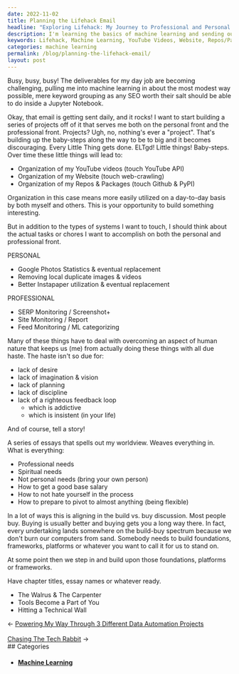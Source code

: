 ```yaml
---
date: 2022-11-02
title: Planning the Lifehack Email
headline: "Exploring Lifehack: My Journey to Professional and Personal Growth"
description: I'm learning the basics of machine learning and sending out an email daily. I'm building projects to help me professionally and personally, such as organizing my YouTube videos, website, and repos/packages. I'm also thinking of tasks to accomplish on a personal and professional level, and writing essays about my worldview, professional needs, spiritual needs, how to get a good base salary, and how to not hate myself in the process. Join me on this journey as I explore and learn!
keywords: Lifehack, Machine Learning, YouTube Videos, Website, Repos/Packages, Tasks, Professional, Personal, Worldview, Spiritual Needs, Salary, Self-Hate
categories: machine learning
permalink: /blog/planning-the-lifehack-email/
layout: post
---
```



Busy, busy, busy! The deliverables for my day job are becoming challenging,
pulling me into machine learning in about the most modest way possible, mere
keyword grouping as any SEO worth their salt should be able to do inside a
Jupyter Notebook.

Okay, that email is getting sent daily, and it rocks! I want to start building
a series of projects off of it that serves me both on the personal front and
the professional front. Projects? Ugh, no, nothing's ever a "project". That's
building up the baby-steps along the way to be to big and it becomes
discouraging. Every Little Thing gets done. ELTgd! Little things! Baby-steps.
Over time these little things will lead to:

- Organization of my YouTube videos (touch YouTube API)
- Organization of my Website (touch web-crawling)
- Organization of my Repos & Packages (touch Github & PyPI)

Organization in this case means more easily utilized on a day-to-day basis by
both myself and others. This is your opportunity to build something
interesting.

But in addition to the types of systems I want to touch, I should think about
the actual tasks or chores I want to accomplish on both the personal and
professional front.

PERSONAL
- Google Photos Statistics & eventual replacement
- Removing local duplicate images & videos
- Better Instapaper utilization & eventual replacement

PROFESSIONAL
- SERP Monitoring / Screenshot+
- Site Monitoring / Report
- Feed Monitoring / ML categorizing

Many of these things have to deal with overcoming an aspect of human nature
that keeps us (me) from actually doing these things with all due haste. The
haste isn't so due for:

- lack of desire
- lack of imagination & vision
- lack of planning
- lack of discipline
- lack of a righteous feedback loop
  - which is addictive
  - which is insistent (in your life)

And of course, tell a story!

A series of essays that spells out my worldview. Weaves everything in. What is
everything:

- Professional needs
- Spiritual needs
- Not personal needs (bring your own person)
- How to get a good base salary
- How to not hate yourself in the process
- How to prepare to pivot to almost anything (being flexible)

In a lot of ways this is aligning in the build vs. buy discussion. Most people
buy. Buying is usually better and buying gets you a long way there. In fact,
every undertaking lands somewhere on the build-buy spectrum because we don't
burn our computers from sand. Somebody needs to build foundations, frameworks,
platforms or whatever you want to call it for us to stand on.

At some point then we step in and build upon those foundations, platforms or
frameworks.

Have chapter titles, essay names or whatever ready.

- The Walrus & The Carpenter
- Tools Become a Part of You
- Hitting a Technical Wall


<div class="arrow-links"><div class="post-nav-prev"><span class="arrow">&larr;&nbsp;</span><a href="/blog/powering-my-way-through-3-different-data-automation-projects/">Powering My Way Through 3 Different Data Automation Projects</a></div> &nbsp; <div class="post-nav-next"><a href="/blog/chasing-the-tech-rabbit/">Chasing The Tech Rabbit</a><span class="arrow">&nbsp;&rarr;</span></div></div>
## Categories

<ul>
<li><h4><a href='/machine-learning/'>Machine Learning</a></h4></li></ul>